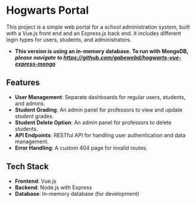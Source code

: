 # Hogwarts Portal
This project is a simple web portal for a school administration system, built with a Vue.js front end and an Express.js back end. It includes different login types for users, students, and administrators.
* **This version is using an in-memory database. To run with MongoDB, *please navigate to https://github.com/gabewebd/hogwarts-vue-express-mongo***
  
## Features
* **User Management**: Separate dashboards for regular users, students, and admins.
* **Student Grading**: An admin panel for professors to view and update student grades.
* **Student Delete Option**: An admin panel for professors to delete students.
* **API Endpoints**: RESTful API for handling user authentication and data management.
* **Error Handling**: A custom 404 page for invalid routes.

## Tech Stack
* **Frontend**: Vue.js
* **Backend**: Node.js with Express
* **Database**: In-memory database (for development)
